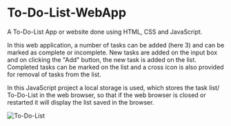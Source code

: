 # To-Do-List-WebApp
A To-Do-List App or website done using HTML, CSS and JavaScript. 

In this web application, a number of tasks can be added (here 3) and can be marked as complete or incomplete. New tasks are added on the input box and on clicking the "Add" button, the new task is added on the list. Completed tasks can be marked on the list and a cross icon is also provided for removal of tasks from the list.

In this JavaScript project a local storage is used, which stores the task list/ To-Do-List in the web browser, so that if the web browser is closed or restarted it will display the list saved in the browser.

![To-Do-List](https://github.com/ash7901/to-do-list-webapp/assets/110192339/9490ff86-e7c7-4e96-831c-b5c4a48e82a2)
